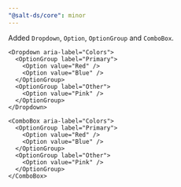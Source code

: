 ```yaml
---
"@salt-ds/core": minor
---
```


Added `Dropdown`, `Option`, `OptionGroup` and `ComboBox`.

```tsx
<Dropdown aria-label="Colors">
  <OptionGroup label="Primary">
    <Option value="Red" />
    <Option value="Blue" />
  </OptionGroup>
  <OptionGroup label="Other">
    <Option value="Pink" />
  </OptionGroup>
</Dropdown>
```

```tsx
<ComboBox aria-label="Colors">
  <OptionGroup label="Primary">
    <Option value="Red" />
    <Option value="Blue" />
  </OptionGroup>
  <OptionGroup label="Other">
    <Option value="Pink" />
  </OptionGroup>
</ComboBox>
```
